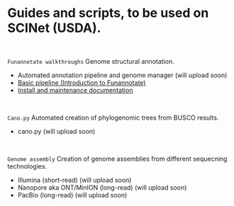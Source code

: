 # Guides and scripts, to be used on SCINet (USDA). 

<br>

`Funannotate walkthroughs` Genome structural annotation.

- Automated annotation pipeline and genome manager (will upload soon)
- [Basic pipeline (Introduction to Funannotate)](funannotate_pipeline/basic_pipeline)
- [Install and maintenance documentation](/funannotate_pipeline/install_documentation)

<br>

`Cano.py` Automated creation of phylogenomic trees from BUSCO results.

- cano.py (will upload soon)

<br>

`Genome assembly` Creation of genome assemblies from different sequecning technologies. 

- Illumina (short-read) (will upload soon)
- Nanopore aka ONT/MinION (long-read) (will upload soon)
- PacBio (long-read) (will upload soon)
